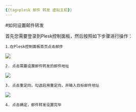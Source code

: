 ```yaml
---
{{tag>plesk 邮件 转发 虚拟主机}}
---
```

#如何设置邮件转发

首先您需要登录到Plesk控制面板，然后按照如下步骤进行操作：

    1.在Plesk控制面板首页点击邮件

![](http://ww2.sinaimg.cn/large/a74ecc4cjw1dzcvk4ue0xj.jpg)

    2. 点击需要设置邮件转发的邮件地址

![](http://ww1.sinaimg.cn/large/a74e55b4jw1dzcwh812eaj.jpg)

    3. 点击重定向，勾选启用重定向，并输入目标邮件地址

![](http://ww2.sinaimg.cn/large/a74ecc4cjw1dzcxfnvm0tj.jpg)

    4. 点击确定，邮件转发设置完毕
